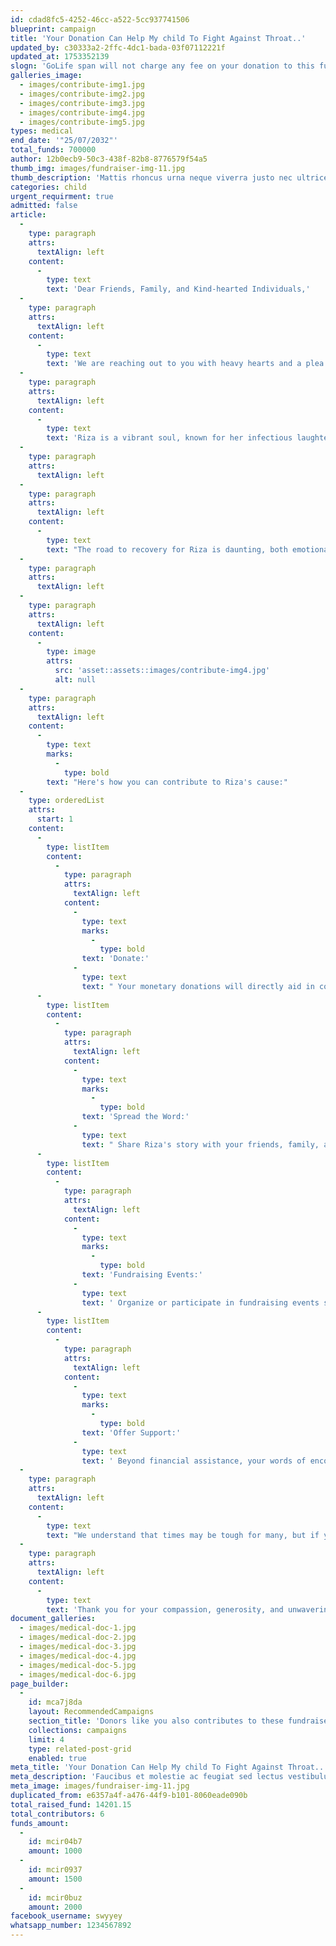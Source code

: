 ```yaml
---
id: cdad8fc5-4252-46cc-a522-5cc937741506
blueprint: campaign
title: 'Your Donation Can Help My child To Fight Against Throat..'
updated_by: c30333a2-2ffc-4dc1-bada-03f07112221f
updated_at: 1753352139
slogn: 'GoLife span will not charge any fee on your donation to this fundraiser.'
galleries_image:
  - images/contribute-img1.jpg
  - images/contribute-img2.jpg
  - images/contribute-img3.jpg
  - images/contribute-img4.jpg
  - images/contribute-img5.jpg
types: medical
end_date: '"25/07/2032"'
total_funds: 700000
author: 12b0ecb9-50c3-438f-82b8-8776579f54a5
thumb_img: images/fundraiser-img-11.jpg
thumb_description: 'Mattis rhoncus urna neque viverra justo nec ultrices.  Faucibus et molestie ac feugiat sed lectus vestibulum. Dictum non consectetur a erat nam at lectus urna duis. In hendrerit gravida rutrum quisque non tellus orci ac auctor. Sit amet luctus venenatis lectus magna fringilla.'
categories: child
urgent_requirment: true
admitted: false
article:
  -
    type: paragraph
    attrs:
      textAlign: left
    content:
      -
        type: text
        text: 'Dear Friends, Family, and Kind-hearted Individuals,'
  -
    type: paragraph
    attrs:
      textAlign: left
    content:
      -
        type: text
        text: 'We are reaching out to you with heavy hearts and a plea for urgent assistance. Our beloved friend, Riza, has recently suffered a severe cervical fracture, and her condition demands immediate medical attention. As you can imagine, the expenses for her treatment, surgeries, and rehabilitation are overwhelming, and we are in desperate need of financial support to ensure she receives the care she urgently requires.'
  -
    type: paragraph
    attrs:
      textAlign: left
    content:
      -
        type: text
        text: 'Riza is a vibrant soul, known for her infectious laughter, unwavering kindness, and boundless optimism. Her presence has illuminated countless lives, and now, in her time of need, it is our turn to rally around her.'
  -
    type: paragraph
    attrs:
      textAlign: left
  -
    type: paragraph
    attrs:
      textAlign: left
    content:
      -
        type: text
        text: "The road to recovery for Riza is daunting, both emotionally and financially. With medical bills piling up and the cost of specialized treatment escalating, we are turning to you, our community, for help. Every contribution, no matter how small, will make a significant difference in Riza's journey toward healing."
  -
    type: paragraph
    attrs:
      textAlign: left
  -
    type: paragraph
    attrs:
      textAlign: left
    content:
      -
        type: image
        attrs:
          src: 'asset::assets::images/contribute-img4.jpg'
          alt: null
  -
    type: paragraph
    attrs:
      textAlign: left
    content:
      -
        type: text
        marks:
          -
            type: bold
        text: "Here's how you can contribute to Riza's cause:"
  -
    type: orderedList
    attrs:
      start: 1
    content:
      -
        type: listItem
        content:
          -
            type: paragraph
            attrs:
              textAlign: left
            content:
              -
                type: text
                marks:
                  -
                    type: bold
                text: 'Donate:'
              -
                type: text
                text: " Your monetary donations will directly aid in covering Riza's medical expenses, rehabilitation costs, and ongoing care. No amount is too small, and every dollar counts."
      -
        type: listItem
        content:
          -
            type: paragraph
            attrs:
              textAlign: left
            content:
              -
                type: text
                marks:
                  -
                    type: bold
                text: 'Spread the Word:'
              -
                type: text
                text: " Share Riza's story with your friends, family, and social networks. By raising awareness about her situation, we can reach more people who may be able to offer their support."
      -
        type: listItem
        content:
          -
            type: paragraph
            attrs:
              textAlign: left
            content:
              -
                type: text
                marks:
                  -
                    type: bold
                text: 'Fundraising Events:'
              -
                type: text
                text: ' Organize or participate in fundraising events such as charity auctions, bake sales, or online campaigns. Your creativity and efforts can go a long way in making a difference for Riza.'
      -
        type: listItem
        content:
          -
            type: paragraph
            attrs:
              textAlign: left
            content:
              -
                type: text
                marks:
                  -
                    type: bold
                text: 'Offer Support:'
              -
                type: text
                text: ' Beyond financial assistance, your words of encouragement, prayers, and gestures of kindness mean the world to Riza and her loved ones during this challenging time.'
  -
    type: paragraph
    attrs:
      textAlign: left
    content:
      -
        type: text
        text: "We understand that times may be tough for many, but if you find it within your means to contribute, please know that your generosity will directly impact Riza's chance for recovery and a return to the vibrant life she so deeply cherishes."
  -
    type: paragraph
    attrs:
      textAlign: left
    content:
      -
        type: text
        text: 'Thank you for your compassion, generosity, and unwavering support during this critical time. Together, we can help Riza overcome this obstacle and embrace a brighter, healthier future.'
document_galleries:
  - images/medical-doc-1.jpg
  - images/medical-doc-2.jpg
  - images/medical-doc-3.jpg
  - images/medical-doc-4.jpg
  - images/medical-doc-5.jpg
  - images/medical-doc-6.jpg
page_builder:
  -
    id: mca7j8da
    layout: RecommendedCampaigns
    section_title: 'Donors like you also contributes to these fundraisers'
    collections: campaigns
    limit: 4
    type: related-post-grid
    enabled: true
meta_title: 'Your Donation Can Help My child To Fight Against Throat..'
meta_description: 'Faucibus et molestie ac feugiat sed lectus vestibulum. Dictum non consectetur a erat nam at lectus urna duis. In hendrerit gravida rutrum quisque non tellus orci ac auctor. Sit amet luctus venenatis lectus magna fringilla.'
meta_image: images/fundraiser-img-11.jpg
duplicated_from: e6357a4f-a476-44f9-b101-8060eade090b
total_raised_fund: 14201.15
total_contributors: 6
funds_amount:
  -
    id: mcir04b7
    amount: 1000
  -
    id: mcir0937
    amount: 1500
  -
    id: mcir0buz
    amount: 2000
facebook_username: swyyey
whatsapp_number: 1234567892
---
```

